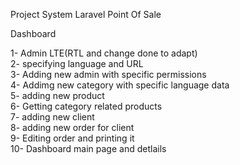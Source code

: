 Project System Laravel Point Of Sale

Dashboard

1-  Admin LTE(RTL and change done to adapt) </br>
2-  specifying language and URL </br>
3-  Adding new admin with specific permissions </br>
4-  Addimg new category with specific language data </br>
5-  adding new product </br>
6-  Getting category related products </br>
7-  adding new client </br>
8-  adding new order for client </br>
9-  Editing order and printing it </br>
10- Dashboard main page and detlails </br>
